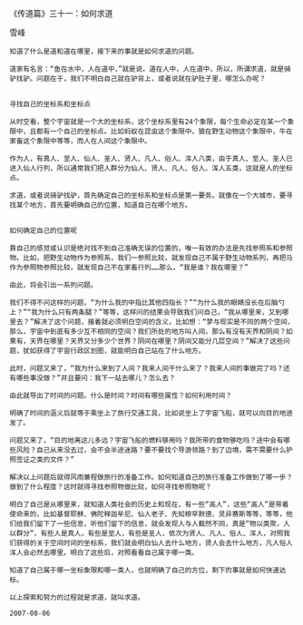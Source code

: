 《传道篇》三十一：如何求道

雪峰


    知道了什么是道和道在哪里，接下来的事就是如何求道的问题。

    道家有名言：“鱼在水中，人在道中，”就是说，道在人中，人在道中，所以，所谓求道，就是骑驴找驴。问题在于，我们不明白自己就在驴背上，或者说就在驴肚子里，哪怎么办呢？


    寻找自己的坐标系和坐标点

    从时空看，整个宇宙就是一个大的坐标系，这个坐标系里有24个象限，每个生命必定在某一个象限中，且都有一个自己的坐标点。比如蚂蚁在昆虫这个象限中，狼在野生动物这个象限中，牛在家畜这个象限中等等，而人在人间这个象限中。

    作为人，有真人、至人、仙人、圣人、贤人、凡人、俗人、浑人八类，由于真人、至人、圣人已进入仙人行列，所以通常我们把人群分为仙人、贤人、凡人、俗人、浑人五类，这就是人的坐标点。

    求道，或者说骑驴找驴，首先确定自己的坐标系和坐标点是第一要务。就像在一个大城市，要寻找某个地方，首先要明确自己的位置，知道自己在哪个地方。


    如何确定自己的位置呢

    靠自己的感觉或认识是绝对找不到自己准确无误的位置的，唯一有效的办法是先找参照系和参照物。比如，把野生动物作为参照系，我们一参照比较，就发现自己不属于野生动物系列，再把马作为参照物参照比较，就发现自己不在家畜行列……那么，“我是谁？我在哪里？”

    由此，将会引出一系列问题。

    我们不得不问这样的问题，“为什么我的中指比其他四指长？”“为什么我的眼睛没长在后脑勺上？”“我为什么只有两条腿？”等等，这样问的结果会导致我们问自己，“我从哪里来，又到哪里去？”解决了这个问题，接着就必须明白空间的含义，比如想：“梦与现实是不同的两个空间，那么，宇宙中到底有多少互不相同的空间？我们所处的地方叫人间，那么有没有天界和阴间？如果有，天界在哪里？天界又分多少个世界？阴间在哪里？阴间又能分几层空间？”解决了这些问题，犹如获得了宇宙行政区划图，就能明白自己站在了什么地方。

    此时，问题又来了，“我为什么来到了人间？我来人间干什么来了？我来人间的事做完了吗？还有哪些事没做？”并且要问：我下一站去哪儿？怎么去？

    由此就导出了时间的问题。什么是时间？时间有哪些属性？如何利用时间？

    明确了时间的涵义后就等于乘坐上了旅行交通工具，比如说坐上了宇宙飞船，就可以向目的地进发了。

    问题又来了，“目的地离这儿多远？宇宙飞船的燃料够用吗？我所带的食物够吃吗？途中会有哪些风险？自己从来没去过，会不会半途迷路？要不要找个导游领路？到了边境，需不需要什么护照签证之类的文件？”

    解决以上问题后就得风雨兼程做旅行的准备工作。如何知道自己的旅行准备工作做到了哪一步？做到了什么程度？这时就得寻找参照物做比较，如何寻找参照物呢？

    明白了自己是从哪里来，就知道人类社会的历史上和现在，有一些“高人”，这些“高人”是带着使命来的，比如基督耶稣、佛陀释迦牟尼、仙人老子、先知穆罕默德、灵异赛斯等等，等等，他们给我们留下了一些信息，听他们留下的信息，就会发现人与人截然不同，真是“物以类聚，人以群分”，有些人是真人，有些是至人，有些是圣人，依次为贤人、凡人、俗人、浑人，对照我们获得的关于空间时间的坐标系，我们就会明白仙人去什么地方，贤人会去什么地方，凡人俗人浑人会必然去哪里。明白了这些后，对照看看自己属于哪一类。

    知道了自己属于哪一坐标象限和哪一类人，也就明确了自己的方位，剩下的事就是如何快速达标。

    以上探索和努力的过程就是求道，就叫求道。

    2007-08-06




